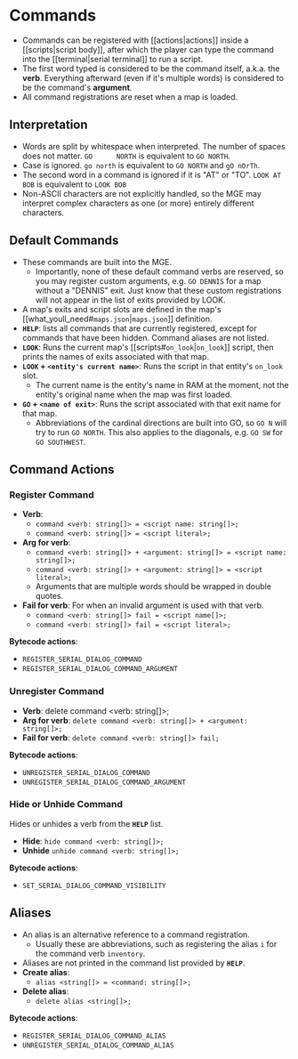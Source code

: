 # Commands

- Commands can be registered with [[actions|actions]] inside a [[scripts|script body]], after which the player can type the command into the [[terminal|serial terminal]] to run a script.
- The first word typed is considered to be the command itself, a.k.a. the **verb**. Everything afterward (even if it's multiple words) is considered to be the command's **argument**.
- All command registrations are reset when a map is loaded.

## Interpretation

- Words are split by whitespace when interpreted. The number of spaces does not matter. `GO      NORTH` is equivalent to `GO NORTH`.
- Case is ignored. `go north` is equivalent to `GO NORTH` and `gO nOrTh`.
- The second word in a command is ignored if it is "AT" or "TO". `LOOK AT BOB` is equivalent to `LOOK BOB`
- Non-ASCII characters are not explicitly handled, so the MGE may interpret complex characters as one (or more) entirely different characters.

## Default Commands

- These commands are built into the MGE.
	- Importantly, none of these default command verbs are reserved, so you may register custom arguments, e.g. `GO DENNIS` for a map without a "DENNIS" exit. Just know that these custom registrations will not appear in the list of exits provided by LOOK.
- A map's exits and script slots are defined in the map's [[what_youll_need#`maps.json`|`maps.json`]] definition.
- **`HELP`**: lists all commands that are currently registered, except for commands that have been hidden. Command aliases are not listed.
- **`LOOK`**: Runs the current map's [[scripts#`on_look`|`on_look`]] script, then prints the names of exits associated with that map.
- **`LOOK` + `<entity's current name>`**: Runs the script in that entity's `on_look` slot.
	- The current name is the entity's name in RAM at the moment, not the entity's original name when the map was first loaded.
- **`GO` + `<name of exit>`**: Runs the script associated with that exit name for that map.
	- Abbreviations of the cardinal directions are built into GO, so `GO N` will try to run `GO NORTH`. This also applies to the diagonals, e.g. `GO SW` for `GO SOUTHWEST`.

## Command Actions

### Register Command

- **Verb**:
	-  `command <verb: string[]> = <script name: string[]>;`
	-  `command <verb: string[]> = <script literal>;`
- **Arg for verb**:
	-  `command <verb: string[]> + <argument: string[]> = <script name: string[]>;`
	-  `command <verb: string[]> + <argument: string[]> = <script literal>;`
	- Arguments that are multiple words should be wrapped in double quotes.
- **Fail for verb**: For when an invalid argument is used with that verb.
	-  `command <verb: string[]> fail = <script name[]>;`
	-  `command <verb: string[]> fail = <script literal>;`

**Bytecode actions**:

- `REGISTER_SERIAL_DIALOG_COMMAND`
- `REGISTER_SERIAL_DIALOG_COMMAND_ARGUMENT`

### Unregister Command

- **Verb**:  delete command <verb: string[]>;
- **Arg for verb**: `delete command <verb: string[]> + <argument: string[]>;`
- **Fail for verb**: `delete command <verb: string[]> fail;`

**Bytecode actions**:

- `UNREGISTER_SERIAL_DIALOG_COMMAND`
- `UNREGISTER_SERIAL_DIALOG_COMMAND_ARGUMENT`

### Hide or Unhide Command

Hides or unhides a verb from the **`HELP`** list.

- **Hide**: `hide command <verb: string[]>;`
- **Unhide** `unhide command <verb: string[]>;`

**Bytecode actions**:

- `SET_SERIAL_DIALOG_COMMAND_VISIBILITY`

## Aliases

- An alias is an alternative reference to a command registration.
	- Usually these are abbreviations, such as registering the alias `i` for the command verb `inventory`.
- Aliases are not printed in the command list provided by **`HELP`**.
- **Create alias**:
	- `alias <string[]> = <command: string[]>;`
- **Delete alias**:
	- `delete alias <string[]>;`

**Bytecode actions**:

- `REGISTER_SERIAL_DIALOG_COMMAND_ALIAS`
- `UNREGISTER_SERIAL_DIALOG_COMMAND_ALIAS`
